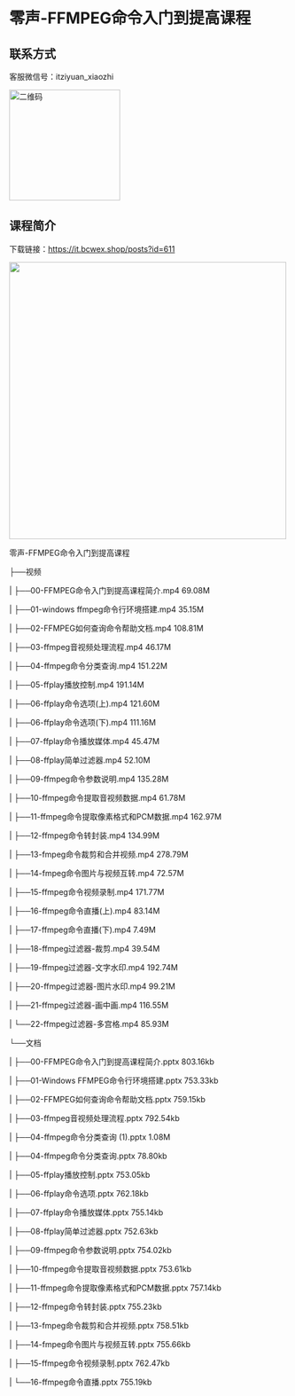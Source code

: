 # 零声-FFMPEG命令入门到提高课程

## 联系方式

客服微信号：itziyuan_xiaozhi

<img src="https://ziyuanyun.oss-cn-guangzhou.aliyuncs.com/common/20240614073449/666b82192834a.jpg" width="200" height="200" alt="二维码">

## 课程简介

下载链接：https://it.bcwex.shop/posts?id=611

<img src="https://ziyuanyun.oss-cn-guangzhou.aliyuncs.com/yun/20240515152131/6644627b052d6.jpg" width="500" alt="">

  零声-FFMPEG命令入门到提高课程



 ├──视频

 | ├──00-FFMPEG命令入门到提高课程简介.mp4 69.08M

 | ├──01-windows ffmpeg命令行环境搭建.mp4 35.15M

 | ├──02-FFMPEG如何查询命令帮助文档.mp4 108.81M

 | ├──03-ffmpeg音视频处理流程.mp4 46.17M

 | ├──04-ffmpeg命令分类查询.mp4 151.22M

 | ├──05-ffplay播放控制.mp4 191.14M

 | ├──06-ffplay命令选项(上).mp4 121.60M

 | ├──06-ffplay命令选项(下).mp4 111.16M

 | ├──07-ffplay命令播放媒体.mp4 45.47M

 | ├──08-ffplay简单过滤器.mp4 52.10M

 | ├──09-ffmpeg命令参数说明.mp4 135.28M

 | ├──10-ffmpeg命令提取音视频数据.mp4 61.78M

 | ├──11-ffmpeg命令提取像素格式和PCM数据.mp4 162.97M

 | ├──12-ffmpeg命令转封装.mp4 134.99M

 | ├──13-fmpeg命令裁剪和合并视频.mp4 278.79M

 | ├──14-fmpeg命令图片与视频互转.mp4 72.57M

 | ├──15-ffmpeg命令视频录制.mp4 171.77M

 | ├──16-ffmpeg命令直播(上).mp4 83.14M

 | ├──17-ffmpeg命令直播(下).mp4 7.49M

 | ├──18-ffmpeg过滤器-裁剪.mp4 39.54M

 | ├──19-ffmpeg过滤器-文字水印.mp4 192.74M

 | ├──20-ffmpeg过滤器-图片水印.mp4 99.21M

 | ├──21-ffmpeg过滤器-画中画.mp4 116.55M

 | └──22-ffmpeg过滤器-多宫格.mp4 85.93M

 └──文档

 | ├──00-FFMPEG命令入门到提高课程简介.pptx 803.16kb

 | ├──01-Windows FFMPEG命令行环境搭建.pptx 753.33kb

 | ├──02-FFMPEG如何查询命令帮助文档.pptx 759.15kb

 | ├──03-ffmpeg音视频处理流程.pptx 792.54kb

 | ├──04-ffmpeg命令分类查询 (1).pptx 1.08M

 | ├──04-ffmpeg命令分类查询.pptx 78.80kb

 | ├──05-ffplay播放控制.pptx 753.05kb

 | ├──06-ffplay命令选项.pptx 762.18kb

 | ├──07-ffplay命令播放媒体.pptx 755.14kb

 | ├──08-ffplay简单过滤器.pptx 752.63kb

 | ├──09-ffmpeg命令参数说明.pptx 754.02kb

 | ├──10-ffmpeg命令提取音视频数据.pptx 753.61kb

 | ├──11-ffmpeg命令提取像素格式和PCM数据.pptx 757.14kb

 | ├──12-ffmpeg命令转封装.pptx 755.23kb

 | ├──13-fmpeg命令裁剪和合并视频.pptx 758.51kb

 | ├──14-fmpeg命令图片与视频互转.pptx 755.66kb

 | ├──15-ffmpeg命令视频录制.pptx 762.47kb

 | └──16-ffmpeg命令直播.pptx 755.19kb

  